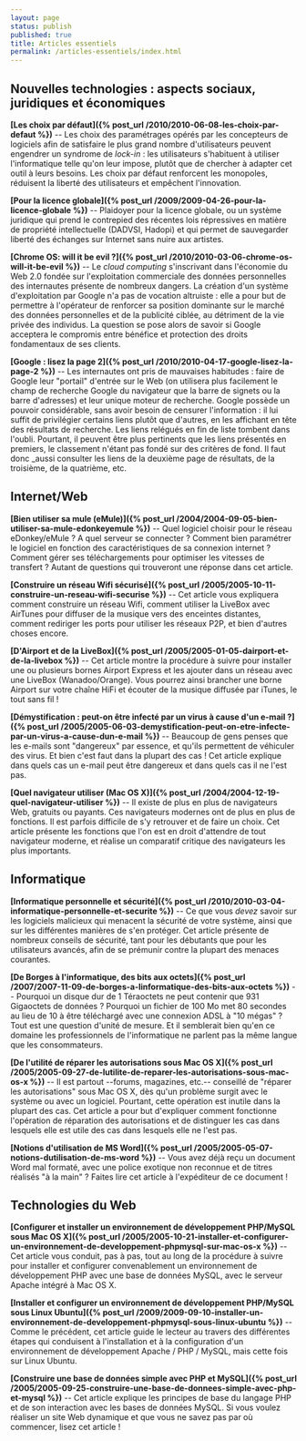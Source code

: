 ```yaml
---
layout: page
status: publish
published: true
title: Articles essentiels
permalink: /articles-essentiels/index.html
---
```



## Nouvelles technologies : aspects sociaux, juridiques et économiques

**[Les choix par défaut]({% post_url /2010/2010-06-08-les-choix-par-defaut %})** -- 
Les choix des paramétrages opérés par les concepteurs de logiciels afin de satisfaire le plus grand nombre d'utilisateurs peuvent engendrer un syndrome de _lock-in_ : les utilisateurs s'habituent à utiliser l'informatique telle qu'on leur impose, plutôt que de chercher à adapter cet outil à leurs besoins. Les choix par défaut renforcent les monopoles, réduisent la liberté des utilisateurs et empêchent l'innovation.

**[Pour la licence globale]({% post_url /2009/2009-04-26-pour-la-licence-globale %})** -- 
Plaidoyer pour la licence globale, ou un système juridique qui prend le contrepied des récentes lois répressives en matière de propriété intellectuelle (DADVSI, Hadopi) et qui permet de sauvegarder liberté des échanges sur Internet sans nuire aux artistes.

**[Chrome OS: will it be evil ?]({% post_url /2010/2010-03-06-chrome-os-will-it-be-evil %})** -- 
Le _cloud computing_ s'inscrivant dans l'économie du Web 2.0 fondée sur l'exploitation commerciale des données personnelles des internautes présente de nombreux dangers. La création d'un système d'exploitation par Google n'a pas de vocation altruiste : elle a pour but de permettre à l'opérateur de renforcer sa position dominante sur le marché des données personnelles et de la publicité ciblée, au détriment de la vie privée des individus. La question se pose alors de savoir si Google acceptera le compromis entre bénéfice et protection des droits fondamentaux de ses clients.

**[Google : lisez la page 2]({% post_url /2010/2010-04-17-google-lisez-la-page-2 %})** -- 
Les internautes ont pris de mauvaises habitudes : faire de Google leur "portail" d'entrée sur le Web (on utilisera plus facilement le champ de recherche Google du navigateur que la barre de signets ou la barre d'adresses) et leur unique moteur de recherche. Google possède un pouvoir considérable, sans avoir besoin de censurer l'information : il lui suffit de privilégier certains liens plutôt que d'autres, en les affichant en tête des résultats de recherche. Les liens relégués en fin de liste tombent dans l'oubli. Pourtant, il peuvent être plus pertinents que les liens présentés en premiers, le classement n'étant pas fondé sur des critères de fond. Il faut donc _aussi consulter les liens de la deuxième page de résultats, de la troisième, de la quatrième, etc.

## Internet/Web


**[Bien utiliser sa mule (eMule)]({% post_url /2004/2004-09-05-bien-utiliser-sa-mule-edonkeyemule %})** -- 
Quel logiciel choisir pour le réseau eDonkey/eMule ? A quel serveur se connecter ? Comment bien paramétrer le logiciel en fonction des caractéristiques de sa connexion internet ? Comment gérer ses téléchargements pour optimiser les vitesses de transfert ? Autant de questions qui trouveront une réponse dans cet article.

**[Construire un réseau Wifi sécurisé]({% post_url /2005/2005-10-11-construire-un-reseau-wifi-securise %})** -- 
Cet article vous expliquera comment construire un réseau Wifi, comment utiliser la LiveBox avec AirTunes pour diffuser de la musique vers des enceintes distantes, comment rediriger les ports pour utiliser les réseaux P2P, et bien d'autres choses encore.

**[D'Airport et de la LiveBox]({% post_url /2005/2005-01-05-dairport-et-de-la-livebox %})** -- 
Cet article montre la procédure à suivre pour installer une ou plusieurs bornes Airport Express et les ajouter dans un réseau avec une LiveBox (Wanadoo/Orange). Vous pourrez ainsi brancher une borne Airport sur votre chaîne HiFi et écouter de la musique diffusée par iTunes, le tout sans fil !

**[Démystification : peut-on être infecté par un virus à cause d'un e-mail ?]({% post_url /2005/2005-06-03-demystification-peut-on-etre-infecte-par-un-virus-a-cause-dun-e-mail %})** -- 
Beaucoup de gens penses que les e-mails sont "dangereux" par essence, et qu'ils permettent de véhiculer des virus. Et bien c'est faut dans la plupart des cas ! Cet article explique dans quels cas un e-mail peut être dangereux et dans quels cas il ne l'est pas.


**[Quel navigateur utiliser (Mac OS X)]({% post_url /2004/2004-12-19-quel-navigateur-utiliser %})** -- 
Il existe de plus en plus de navigateurs Web, gratuits ou payants. Ces navigateurs modernes ont de plus en plus de fonctions. Il est parfois difficile de s'y retrouver et de faire un choix. Cet article présente les fonctions que l'on est en droit d'attendre de tout navigateur moderne, et réalise un comparatif critique des navigateurs les plus importants.

## Informatique

**[Informatique personnelle et sécurité]({% post_url /2010/2010-03-04-informatique-personnelle-et-securite %})** -- 
Ce que vous _devez_ savoir sur les logiciels malicieux qui menacent la sécurité de votre système, ainsi que sur les différentes manières de s'en protéger. Cet article présente de nombreux conseils de sécurité, tant pour les débutants que pour les utilisateurs avancés, afin de se prémunir contre la plupart des menaces courantes.

**[De Borges à l'informatique, des bits aux octets]({% post_url /2007/2007-11-09-de-borges-a-linformatique-des-bits-aux-octets %})** -- 
Pourquoi un disque dur de 1 Téraoctets ne peut contenir que 931 Gigaoctets de données ? Pourquoi un fichier de 100 Mo met 80 secondes au lieu de 10 à être téléchargé avec une connexion ADSL à "10 mégas" ? Tout est une question d'unité de mesure. Et il semblerait bien qu'en ce domaine les professionnels de l'informatique ne parlent pas la même langue que les consommateurs.

**[De l'utilité de réparer les autorisations sous Mac OS X]({% post_url /2005/2005-09-27-de-lutilite-de-reparer-les-autorisations-sous-mac-os-x %})** -- 
Il est partout --forums, magazines, etc.-- conseillé de "réparer les autorisations" sous Mac OS X, dès qu'un problème surgit avec le système ou avec un logiciel. Pourtant, cette opération est inutile dans la plupart des cas. Cet article a pour but d'expliquer comment fonctionne l'opération de réparation des autorisations et de distinguer les cas dans lesquels elle est utile des cas dans lesquels elle ne l'est pas.

**[Notions d'utilisation de MS Word]({% post_url /2005/2005-05-07-notions-dutilisation-de-ms-word %})** -- 
Vous avez déjà reçu un document Word mal formaté, avec une police exotique non reconnue et de titres réalisés "à la main" ? Faites lire cet article à l'expéditeur de ce document !

## Technologies du Web

**[Configurer et installer un environnement de développement PHP/MySQL sous Mac OS X]({% post_url /2005/2005-10-21-installer-et-configurer-un-environnement-de-developpement-phpmysql-sur-mac-os-x %})** -- 
Cet article vous conduit, pas à pas, tout au long de la procédure à suivre pour installer et configurer convenablement un environnement de développement PHP avec une base de données MySQL, avec le serveur Apache intégré à Mac OS X.

**[Installer et configurer un environnement de développement PHP/MySQL sous Linux Ubuntu]({% post_url /2009/2009-09-10-installer-un-environnement-de-developpement-phpmysql-sous-linux-ubuntu %})** -- 
Comme le précédent, cet article guide le lecteur au travers des différentes étapes qui conduisent à l'installation et à la configuration d'un environnement de développement Apache / PHP / MySQL, mais cette fois sur Linux Ubuntu.

**[Construire une base de données simple avec PHP et MySQL]({% post_url /2005/2005-09-25-construire-une-base-de-donnees-simple-avec-php-et-mysql %})** -- 
Cet article explique les principes de base du langage PHP et de son interaction avec les bases de données MySQL. Si vous voulez réaliser un site Web dynamique et que vous ne savez pas par où commencer, lisez cet article !
